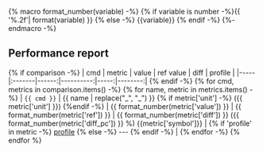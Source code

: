 {% macro format_number(variable) -%}
{% if variable is number -%}{{ '%.2f'| format(variable) }} {% else -%} {{variable}} {% endif -%}
{%- endmacro -%}
## Performance report
{% if comparison -%}
| cmd | metric | value | ref value | diff | profile |
|-----|:-------|------:|----------:|-----:|--------:|
{% endif -%}
{% for cmd, metrics in comparison.items() -%}
{% for name, metric in metrics.items() -%}
| `{{ cmd }}` | {{ name | replace("_", "&#95;") }} {% if metric['unit'] -%} ({{ metric['unit'] }}) {%endif -%} | {{ format_number(metric['value']) }} | {{ format_number(metric['ref']) }} | {{ format_number(metric['diff']) }} ({{ format_number(metric['diff_pc']) }} %) {{metric['symbol']}} | {% if 'profile' in metric -%} [profile]({{metric['profile']}}) {% else -%} --- {% endif -%} |
{% endfor -%}
{% endfor %}
